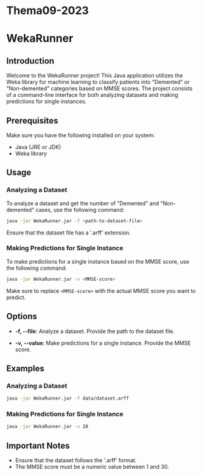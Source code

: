 # Thema09-2023

# WekaRunner

## Introduction
Welcome to the WekaRunner project! This Java application utilizes the Weka library for machine learning to classify patients into "Demented" or "Non-demented" categories based on MMSE scores. The project consists of a command-line interface for both analyzing datasets and making predictions for single instances.

## Prerequisites
Make sure you have the following installed on your system:
- Java (JRE or JDK)
- Weka library

## Usage

### Analyzing a Dataset
To analyze a dataset and get the number of "Demented" and "Non-demented" cases, use the following command:

```bash
java -jar WekaRunner.jar -f <path-to-dataset-file>
```

Ensure that the dataset file has a '.arff' extension.

### Making Predictions for Single Instance
To make predictions for a single instance based on the MMSE score, use the following command:

```bash
java -jar WekaRunner.jar -v <MMSE-score>
```

Make sure to replace `<MMSE-score>` with the actual MMSE score you want to predict.

## Options

- **-f, --file**: Analyze a dataset. Provide the path to the dataset file.

- **-v, --value**: Make predictions for a single instance. Provide the MMSE score.

## Examples

### Analyzing a Dataset

```bash
java -jar WekaRunner.jar -f data/dataset.arff
```

### Making Predictions for Single Instance

```bash
java -jar WekaRunner.jar -v 28
```

## Important Notes
- Ensure that the dataset follows the '.arff' format.
- The MMSE score must be a numeric value between 1 and 30.
